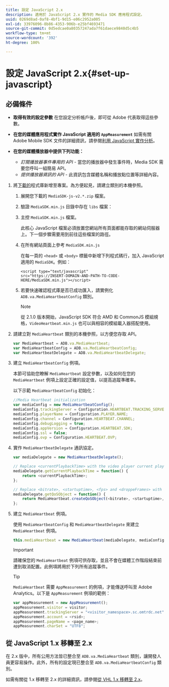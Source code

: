 ```yaml
---
title: 設定 JavaScript 2.x
description: 適用於 JavaScript 2.x 實作的 Media SDK 應用程式設定。
uuid: 0269d8ad-0af8-4bf1-9d15-e06c2952a005
exl-id: 33976096-8b86-4353-906b-e25bf4693471
source-git-commit: 0d5edcae0a80357247ada7f61daece9840d5c4b5
workflow-type: tm+mt
source-wordcount: '392'
ht-degree: 100%

---
```


# 設定 JavaScript 2.x{#set-up-javascript}

## 必備條件

* **取得有效的設定參數**
在您設定分析帳戶後，即可從 Adobe 代表取得這些參數。
* **在您的媒體應用程式實作 JavaScript 適用的 `AppMeasurement`**
如需有關 Adobe Mobile SDK 文件的詳細資訊，請參閱[利用 JavaScript 實作分析](https://experienceleague.adobe.com/docs/analytics/implementation/js/overview.html)。

* **在您的媒體播放器中提供下列功能：**

   * *訂閱播放器事件專用的 API* - 當您的播放器中發生事件時，Media SDK 需要您呼叫一組簡易 API。
   * *提供播放器資訊的 API* - 此資訊包含媒體名稱和播放點位置等詳細內容。

1. 將[下載的](/help/sdk-implement/download-sdks.md#download-2x-sdks)程式庫新增至專案。為方便起見，請建立類別的本機參照。

   1. 展開您下載的 `MediaSDK-js-v2.*.zip` 檔案。
   1. 驗證 `MediaSDK.min.js` 目錄中存在 `libs` 檔案：

   1. 主控 `MediaSDK.min.js` 檔案。

      此核心 JavaScript 檔案必須放置您網站所有頁面都能存取的網站伺服器上。下一個步驟需要用到前往這些檔案的路徑。

   1. 在所有網站頁面上參考 `MediaSDK.min.js`

      在每一頁的 `<head>` 或 `<body>` 標籤中新增下列程式碼行，加入 JavaScript 適用的 `MediaSDK`。例如：

      ```
      <script type="text/javascript"
      src="https://INSERT-DOMAIN-AND-PATH-TO-CODE-HERE/MediaSDK.min.js"></script>
      ```

   1. 若要快速確認程式庫是否已成功匯入，請實例化 `ADB.va.MediaHeartbeatConfig` 類別。

      >[!NOTE]
      >
      >從 2.1.0 版本開始，JavaScript SDK 符合 AMD 和 CommonJS 模組規格，`VideoHeartbeat.min.js` 也可以與相容的模組載入器搭配使用。

1. 請建立對 `MediaHeartbeat` 類別的本機參照，以方便您存取 API。

   ```js
   var MediaHeartbeat = ADB.va.MediaHeartbeat;
   var MediaHeartbeatConfig = ADB.va.MediaHeartbeatConfig;
   var MediaHeartbeatDelegate = ADB.va.MediaHeartbeatDelegate;
   ```

1. 建立 `MediaHeartbeatConfig` 例項。

   本節可協助您瞭解 `MediaHeartbeat` 設定參數，以及如何在您的 `MediaHeartbeat` 例項上設定正確的設定值，以提高追蹤準確率。

   以下示範 `MediaHeartbeatConfig` 初始化：

   ```js
   //Media Heartbeat initialization
   var mediaConfig = new MediaHeartbeatConfig();
   mediaConfig.trackingServer = Configuration.HEARTBEAT.TRACKING_SERVER;
   mediaConfig.playerName = Configuration.PLAYER.NAME;
   mediaConfig.channel = Configuration.HEARTBEAT.CHANNEL;
   mediaConfig.debugLogging = true;
   mediaConfig.appVersion = Configuration.HEARTBEAT.SDK;
   mediaConfig.ssl = false;
   mediaConfig.ovp = Configuration.HEARTBEAT.OVP;
   ```

1. 實作 `MediaHeartbeatDelegate` 通訊協定。

   ```js
   var mediaDelegate = new MediaHeartbeatDelegate();
   
   // Replace <currentPlaybackTime> with the video player current playback time
   mediaDelegate.getCurrentPlaybackTime = function() {
       return <currentPlaybackTime>;
   };
   
   // Replace <bitrate>, <startuptime>, <fps> and <droppeFrames> with the current playback QoS values.  
   mediaDelegate.getQoSObject = function() {
       return MediaHeartbeat.createQoSObject(<bitrate>, <startuptime>, <fps>, <droppedFrames>);
   };
   ```

1. 建立 `MediaHeartbeat` 例項。

   使用 `MediaHeartbeatConfig` 和 `MediaHeartbeatDelegate` 來建立 `MediaHeartbeat` 例項。

   ```js
   this.mediaHeartbeat = new MediaHeartbeat(mediaDelegate, mediaConfig, appMeasurement);
   ```

   >[!IMPORTANT]
   >
   >請確保您的 `MediaHeartbeat` 例項可供存取，並且不會在媒體工作階段結束前遭到取消配置。此例項將用於下列所有追蹤事件。

   >[!TIP]
   >
   >`MediaHeartbeat` 需要 `AppMeasurement` 的例項，才能傳送呼叫至 Adobe Analytics。以下是 `AppMeasurement` 例項的範例：

   ```js
   var appMeasurement = new AppMeasurement();
   appMeasurement.visitor = visitor;
   appMeasurement.trackingServer = "<visitor_namespace>.sc.omtrdc.net";
   appMeasurement.account = <rsid>;
   appMeasurement.pageName = <page_name>;
   appMeasurement.charSet = "UTF­8";
   ```

## 從 JavaScript 1.x 移轉至 2.x

在 2.x 版中，所有公用方法皆已整合至 `ADB.va.MediaHeartbeat` 類別，讓開發人員更容易操作。此外，所有的設定現已整合至 `ADB.va.MediaHeartbeatConfig` 類別。

如需有關從 1.x 移轉至 2.x 的詳細資訊，請參閱[從 VHL 1.x 移轉至 2.x](/help/sdk-implement/va-1x-to-2x/mig-1x-2x-overview.md)。
